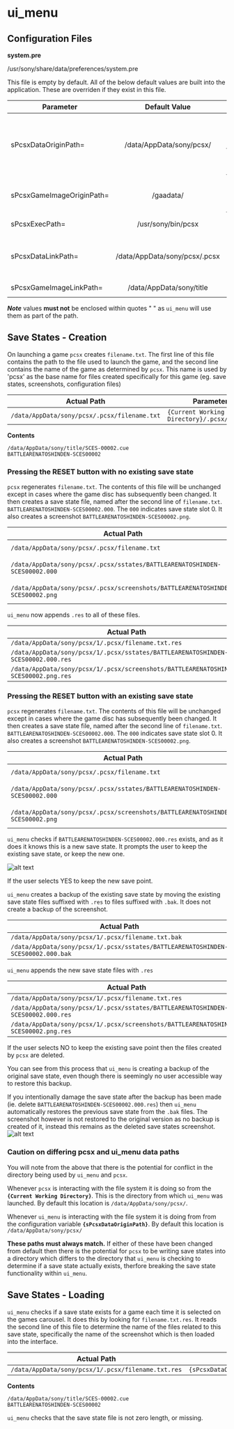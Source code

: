 # ui_menu

## Configuration Files
**system.pre**

/usr/sony/share/data/preferences/system.pre

This file is empty by default. All of the below default values are built into the application. These are overriden if they exist in this file.

| Parameter | Default Value | Comment |
| - | :-: | - |
|sPcsxDataOriginPath=|/data/AppData/sony/pcsx/|*Base game save data directory. Each game has an individual sub-directory named after the integer {GAME_ID} field in regional.db eg. `/data/AppData/sony/pcsx/1`. This is the directory `ui_menu` __must__ be launched from.*|
|sPcsxGameImageOriginPath=|/gaadata/|*Base game data directory. Each game has an individual sub-directory named after the integer {GAME_ID} field in regional.db eg. `/gaadata/1`*|
|sPcsxExecPath=|/usr/sony/bin/pcsx|*Executable launched when starting a game or resuming a save point*|
|sPcsxDataLinkPath=|/data/AppData/sony/pcsx/.pcsx|*Symlink location. Links to `sPcsxDataOriginPath/{GAME_ID}/.pcsx`. This __must__ be named `.pcsx` and it __must__ be a subdirectory of `sPcsxDataOriginPath`*|
|sPcsxGameImageLinkPath=|/data/AppData/sony/title|*Symlink location. Links to `sPcsxGameImageOriginPath/{GAME_ID}`*|

__*Note*__ values **must not** be enclosed within quotes " " as `ui_menu` will use them as part of the path.

## Save States - Creation
On launching a game `pcsx` creates `filename.txt`. The first line of this file contains the path to the file used to launch the game, and the second line contains the name of the game as determined by `pcsx`. This name is used by 'pcsx' as the base name for files created specifically for this game (eg. save states, screenshots, configuration files)

| Actual Path | Parameter Path |
| - | - |
|`/data/AppData/sony/pcsx/.pcsx/filename.txt`|`{Current Working Directory}/.pcsx/filename.txt` |

**Contents**
```
/data/AppData/sony/title/SCES-00002.cue
BATTLEARENATOSHINDEN-SCES00002
```

### Pressing the RESET button **with no existing save state**
`pcsx` regenerates `filename.txt`. The contents of this file will be unchanged except in cases where the game disc has subsequently been changed. It then creates a save state file, named after the second line of `filename.txt`. `BATTLEARENATOSHINDEN-SCES00002.000`. The `000` indicates save state slot 0. It also creates a screenshot `BATTLEARENATOSHINDEN-SCES00002.png`.

| Actual Path | Parameter Path |
| - | - |
|`/data/AppData/sony/pcsx/.pcsx/filename.txt`|`{Current Working Directory}/.pcsx/filename.txt` |
|`/data/AppData/sony/pcsx/.pcsx/sstates/BATTLEARENATOSHINDEN-SCES00002.000`|`{Current Working Directory}/.pcsx/sstates/{2nd line of filename.txt}.000` |
|`/data/AppData/sony/pcsx/.pcsx/screenshots/BATTLEARENATOSHINDEN-SCES00002.png`|`{Current Working Directory}/.pcsx/screenshots/{2nd line of filename.txt}.png` |

`ui_menu` now appends `.res` to all of these files.

| Actual Path | Parameter Path |
| - | - |
|`/data/AppData/sony/pcsx/1/.pcsx/filename.txt.res`|`{sPcsxDataOriginPath}/{GAME_ID}/.pcsx/filename.txt.res` |
|`/data/AppData/sony/pcsx/1/.pcsx/sstates/BATTLEARENATOSHINDEN-SCES00002.000.res`|`{sPcsxDataOriginPath}/{GAME_ID}/.pcsx/sstates/{2nd line of filename.txt}.000.res` |
|`/data/AppData/sony/pcsx/1/.pcsx/screenshots/BATTLEARENATOSHINDEN-SCES00002.png.res`|`{sPcsxDataOriginPath}/{GAME_ID}/.pcsx/screenshots/{2nd line of filename.txt}.png.res` |



### Pressing the RESET button with an existing save state
`pcsx` regenerates `filename.txt`. The contents of this file will be unchanged except in cases where the game disc has subsequently been changed. It then creates a save state file, named after the second line of `filename.txt`. `BATTLEARENATOSHINDEN-SCES00002.000`. The `000` indicates save state slot 0. It also creates a screenshot `BATTLEARENATOSHINDEN-SCES00002.png`.

| Actual Path | Parameter Path |
| - | - |
|`/data/AppData/sony/pcsx/.pcsx/filename.txt`|`{Current Working Directory}/.pcsx/filename.txt` |
|`/data/AppData/sony/pcsx/.pcsx/sstates/BATTLEARENATOSHINDEN-SCES00002.000`|`{Current Working Directory}/.pcsx/sstates/{2nd line of filename.txt}.000` |
|`/data/AppData/sony/pcsx/.pcsx/screenshots/BATTLEARENATOSHINDEN-SCES00002.png`|`{Current Working Directory}/.pcsx/screenshots/{2nd line of filename.txt}.png` |

`ui_menu` checks if `BATTLEARENATOSHINDEN-SCES00002.000.res` exists, and as it does it knows this is a new save state. It prompts the user to keep the existing save state, or keep the new one.

![alt text](http://andshrew.github.io/psc/ui_menu/delete_save_state.png "PlayStation Classic Menu keep or new save point")

If the user selects YES to keep the new save point.

`ui_menu` creates a backup of the existing save state by moving the existing save state files suffixed with `.res` to files suffixed with `.bak`. It does not create a backup of the screenshot.

| Actual Path | Parameter Path |
| - | - |
|`/data/AppData/sony/pcsx/1/.pcsx/filename.txt.bak`|`{sPcsxDataOriginPath}/{GAME_ID}/.pcsx/filename.txt.bak` |
|`/data/AppData/sony/pcsx/1/.pcsx/sstates/BATTLEARENATOSHINDEN-SCES00002.000.bak`|`{sPcsxDataOriginPath}/{GAME_ID}/.pcsx/sstates/{2nd line of filename.txt}.000.bak` |

`ui_menu` appends the new save state files with `.res`

| Actual Path | Parameter Path |
| - | - |
|`/data/AppData/sony/pcsx/1/.pcsx/filename.txt.res`|`{sPcsxDataOriginPath}/{GAME_ID}/.pcsx/filename.txt.res` |
|`/data/AppData/sony/pcsx/1/.pcsx/sstates/BATTLEARENATOSHINDEN-SCES00002.000.res`|`{sPcsxDataOriginPath}/{GAME_ID}/.pcsx/sstates/{2nd line of filename.txt}.000.res` |
|`/data/AppData/sony/pcsx/1/.pcsx/screenshots/BATTLEARENATOSHINDEN-SCES00002.png.res`|`{sPcsxDataOriginPath}/{GAME_ID}/.pcsx/screenshots/{2nd line of filename.txt}.png.res` |

If the user selects NO to keep the existing save point then the files created by `pcsx` are deleted.


You can see from this process that `ui_menu` is creating a backup of the original save state, even though there is seemingly no user accessible way to restore this backup.

If you intentionally damage the save state after the backup has been made (ie. delete `BATTLEARENATOSHINDEN-SCES00002.000.res`) then `ui_menu` automatically restores the previous save state from the `.bak` files. The screenshot however is not restored to the original version as no backup is created of it, instead this remains as the deleted save states screenshot.
![alt text](http://andshrew.github.io/psc/ui_menu/cannot_resume.PNG "PlayStation Classic Menu automatic save state repair")


### Caution on differing pcsx and ui_menu data paths
You will note from the above that there is the potential for conflict in the directory being used by `ui_menu` and `pcsx`.

Whenever `pcsx` is interacting with the file system it is doing so from the **`{Current Working Directory}`**. This is the directory from which `ui_menu` was launched. By default this location is `/data/AppData/sony/pcsx/`.

Whenever `ui_menu` is interacting with the file system it is doing from from the configuration variable **`{sPcsxDataOriginPath}`**. By default this location is `/data/AppData/sony/pcsx/`

**These paths must always match.** If either of these have been changed from default then there is the potential for `pcsx` to be writing save states into a directory which differs to the directory that `ui_menu` is checking to determine if a save state actually exists, therfore breaking the save state functionality within `ui_menu`.

## Save States - Loading
`ui_menu` checks if a save state exists for a game each time it is selected on the games carousel. It does this by looking for `filename.txt.res`. It reads the second line of this file to determine the name of the files related to this save state, specifically the name of the screenshot which is then loaded into the interface.

| Actual Path | Parameter Path |
| - | - |
|`/data/AppData/sony/pcsx/1/.pcsx/filename.txt.res`|`{sPcsxDataOriginPath}/{GAME_ID}/.pcsx/filename.txt.res` |

**Contents**
```
/data/AppData/sony/title/SCES-00002.cue
BATTLEARENATOSHINDEN-SCES00002
```

`ui_menu` checks that the save state file is not zero length, or missing.

